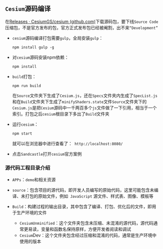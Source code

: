 ## `Cesium`源码编译

在[Releases · CesiumGS/cesium (github.com)](https://github.com/CesiumGS/cesium/releases)下载源码包，要下线`Source Code`压缩包，不是官方发布的包，官方正式发布包已经被阉割，出不来`“Development”`

- `cesium`源码编译打包需要`gulp`，全局安装`gulp`：

  ```txt
  npm install gulp -g
  ```

- 对`cesium`源码安装npm依赖：

  ```txt
  npm install
  ```

- `build`打包：

  ```txt
  npm run build
  ```

  在`Source`文件夹下生成了`Cesium.js`，还在`Specs`文件夹内生成了`SpecList.js`和在`Build`文件夹下生成了`minifyShaders.state`文件`Source`文件夹下的`Cesium.js`是把`Cesium`源码中一千两百多个`js`文件做了一下引用，相当于一个索引。打包之后`cesium`根目录下多出了`Build`文件夹

- 运行`cesium`：

  ```txt
  npm start
  ```

  就可以在浏览器中进行查看了：` http://localhost:8080/`

- 点击`Sandcastle`打开`cesium`官方案例

### 源代码工程目录介绍

- `APPs`：`demo`和相关资源
- `source`：包含项目的源代码，即开发人员编写的原始代码，这里可能包含未编译、未打包的原始文件，例如` JavaScript` 源文件、样式表、图像、模板等

- `Build`：构建过程的输出目录，其中包含了编译、打包、优化后的文件，即用于生产环境的文件
  - `CesiumUnminified`：这个文件夹包含未压缩、未混淆的源代码，源代码通常更易读，变量和函数名保持原样，方便开发者阅读和调试
  - `Cesium`Dev：这个文件夹包含经过压缩和混淆的代码，通常是生产环境中使用的版本